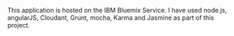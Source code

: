 This application is hosted on the IBM Bluemix Service. I have used node.js, angularJS, Cloudant, Grunt, mocha, Karma and Jasmine as part of this project.

